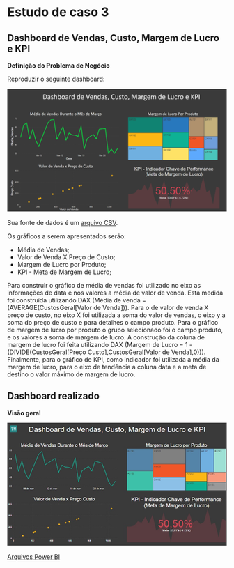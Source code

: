 # Estudo de caso 3
## Dashboard de Vendas, Custo, Margem de Lucro e KPI

**Definição do Problema de Negócio**

Reproduzir o seguinte dashboard:
<center><img src="https://github.com/ThayaneMoreira/Power-BI-Studies/blob/master/CAP-04/exercicio.png" alt ="Dashboard a ser reproduzido" width="800"></center>

Sua fonte de dados é um [arquivo CSV](https://github.com/ThayaneMoreia/Power-BI-Studies/blob/master/CAP-04/Custos.csv).


Os gráficos a serem apresentados serão:
- Média de Vendas;
- Valor de Venda X Preço de Custo;
- Margem de Lucro por Produto;
- KPI - Meta de Margem de Lucro;

Para construir o gráfico de média de vendas foi utilizado no eixo as informações de data e nos valores a média de valor de venda. Esta medida foi construída utilizando DAX (Média de venda = (AVERAGE(CustosGeral[Valor de Venda])).
Para o de valor de venda X preço de custo, no eixo X foi utilizada a soma do valor de vendas, o eixo y a soma do preço de custo e para detalhes o campo produto.
Para o gráfico de margem de lucro por produto o grupo selecionado foi o campo produto, e os valores a soma de margem de lucro. A construção da coluna de margem de lucro foi feita utilizando DAX (Margem de Lucro = 1 - (DIVIDE(CustosGeral[Preço Custo],CustosGeral[Valor de Venda],0))).
Finalmente, para o gráfico de KPI, como indicador foi utilizada a média da margem de lucro, para o eixo de tendência a coluna data e a meta de destino o valor máximo de margem de lucro.

## Dashboard realizado

**Visão geral**
<center><img src="https://github.com/ThayaneMoreira/Power-BI-Studies/blob/master/CAP-04/Projeto3.jpg" alt ="Dashboard de vendas, custo, margem de lucro e KPI" width="800"></center>

[Arquivos Power BI](https://github.com/ThayaneMoreira/Power-BI-Studies/blob/master/CAP-04/Projeto3.pbix)

